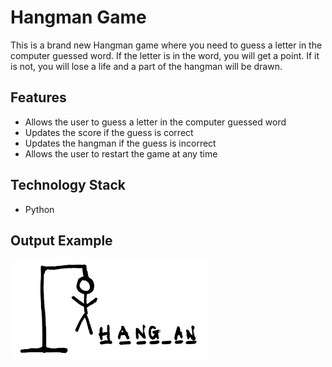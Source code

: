 <!DOCTYPE html>
<html>
  <head>
    <meta charset="UTF-8">
  </head>
  <body>
    <h1>Hangman Game</h1>
    <p>This is a brand new Hangman game where you need to guess a letter in the computer guessed word. If the letter is in the word, you will get a point. If it is not, you will lose a life and a part of the hangman will be drawn.</p>
    <h2>Features</h2>
    <ul>
      <li>Allows the user to guess a letter in the computer guessed word</li>
      <li>Updates the score if the guess is correct</li>
      <li>Updates the hangman if the guess is incorrect</li>
      <li>Allows the user to restart the game at any time</li>
    </ul>
    <h2>Technology Stack</h2>
    <ul>
      <li>Python</li>
    </ul>
    <h2>Output Example</h2>
    <img src="hangman_game_example.png" alt="Hangman Game Output Example">
  </body>
</html>
